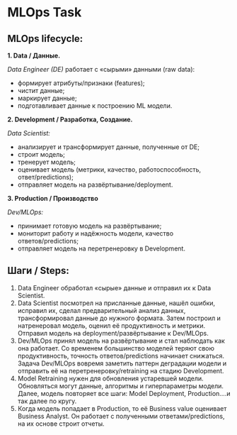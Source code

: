 # MLOps Task

## MLOps lifecycle:

**1.	Data / Данные.**

_Data Engineer (DE)_ работает с «сырыми» данными (raw data): 
- формирует атрибуты/признаки (features);
- чистит данные;
- маркирует данные;
- подготавливает данные к построению ML модели.

**2.	Development / Разработка, Создание.**

_Data Scientist:_
- анализирует и трансформирует данные, полученные от DE;
- строит модель;
- тренерует модель;
- оценивает модель (метрики, качество, работоспособность, ответ/predictions);
- отправляет модель на развёртывание/deployment.

**3.	Production / Производство**

_Dev/MLOps:_
- принимает готовую модель на развёртывание;
- мониторит работу и надёжность модели, качество ответов/predictions;
- отправляет модель на перетренеровку в Development.

## Шаги / Steps:
1.	Data Engineer обработал «сырые» данные и отправил их к Data Scientist.
2.	Data Scientist посмотрел на присланные данные, нашёл ошибки, исправил их, сделал предварительный анализ данных, трансформировал данные до нужного формата. Затем построил и натренеровал модель, оценил её продуктивность и метрики. Отправил модель на deployment/развёртывание к Dev/MLOps.
3.	Dev/MLOps принял модель на развёртывание и стал наблюдать как она работает. Со временем большинство моделей теряют свою продуктивность, точность ответов/predictions начинает снижаться. Задача Dev/MLOps вовремя заметить паттерн деградации модели и отправить её на перетренеровку/retraining на стадию Development. 
4.	Model Retraining нужен для обновления устаревшей модели. Обновляться могут данные, алгоритмы и гиперпараметры модели. Далее, модель повторяет все шаги: Model Deployment, Production….и так далее по кругу.
5.	Когда модель попадает в Production, то её Business value оценивает Business Analyst. Он работает с полученными ответами/predictions, на их основе строит отчеты.


